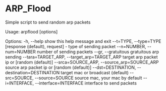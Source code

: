 # ARP_Flood
Simple script to send random arp packets

Usage: arpflood [options]

Options:
  -h, --help            show this help message and exit
  --t=TYPE, --type=TYPE
                        [response (default), request] - type of sending packet
  --n=NUMBER, --num=NUMBER
                        number of sending packets
  --gr, --gratuitous    gratuitous arp sending
  --tara=TARGET_ARP, --target_arp=TARGET_ARP
                        target arp packet ip or [random (default)]
  --srca=SOURCE_ARP, --source_arp=SOURCE_ARP
                        source arp packet ip or [random (default)]
  --dst=DESTINATION, --destination=DESTINATION
                        target mac or broadcast (default)
  --src=SOURCE, --source=SOURCE
                        source mac, your mac by default
  --i=INTERFACE, --interface=INTERFACE
                        interface to send packets
